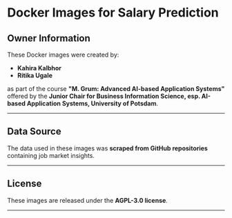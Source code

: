 # **Docker Images for Salary Prediction**

## **Owner Information**  
These Docker images were created by:  
- **Kahira Kalbhor**  
- **Ritika Ugale**  

as part of the course **"M. Grum: Advanced AI-based Application Systems"**  
offered by the **Junior Chair for Business Information Science, esp. AI-based Application Systems, University of Potsdam**.  

---

## **Data Source**  
The data used in these images was **scraped from GitHub repositories** containing job market insights.  

---

## **License**  
These images are released under the **AGPL-3.0 license**.  

---